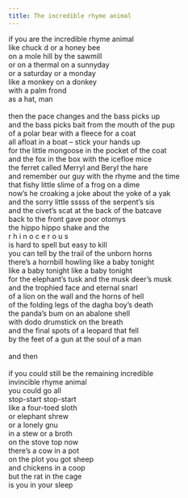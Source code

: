 ```yaml
---
title: The incredible rhyme animal
---
```


if you are the incredible rhyme animal<br>
like chuck d or a honey bee<br>
on a mole hill by the sawmill<br>
or on a thermal on a sunnyday<br>
or a saturday or a monday<br>
like a monkey on a donkey<br>
with a palm frond<br>
as a hat, man<br>
<br>
then the pace changes and the bass picks up<br>
and the bass picks bait from the mouth of the pup<br>
of a polar bear with a fleece for a coat<br>
all afloat in a boat – stick your hands up<br>
for the little mongoose in the pocket of the coat<br>
and the fox in the box with the icefloe mice<br>
the ferret called Merryl and Beryl the hare<br>
and remember our guy with the rhyme and the time<br>
that fishy little slime of a frog on a dime<br>
now’s he croaking a joke about the yoke of a yak<br>
and the sorry little sssss of the serpent’s sis<br>
and the civet’s scat at the back of the batcave<br>
back to the front gave poor otomys<br>
the hippo hippo shake and the<br>
r h i n o c e r o u s<br>
is hard to spell but easy to kill<br>
you can tell by the trail of the unborn horns<br>
there’s a hornbill howling like a baby tonight<br>
like a baby tonight like a baby tonight<br>
for the elephant’s tusk and the musk deer’s musk<br>
and the trophied face and eternal snarl<br>
of a lion on the wall and the horns of hell<br>
of the folding legs of the dagha boy’s death<br>
the panda’s bum on an abalone shell<br>
with dodo drumstick on the breath<br>
and the final spots of a leopard that fell<br>
by the feet of a gun at the soul of a man<br>
<br>
and then<br>
<br>
if you could still be the remaining incredible<br>
invincible rhyme animal<br>
you could go all<br>
stop-start stop-start<br>
like a four-toed sloth<br>
or elephant shrew<br>
or a lonely gnu<br>
in a stew or a broth<br>
on the stove top now<br>
there’s a cow in a pot<br>
on the plot you got sheep<br>
and chickens in a coop<br>
but the rat in the cage<br>
is you in your sleep<br>
